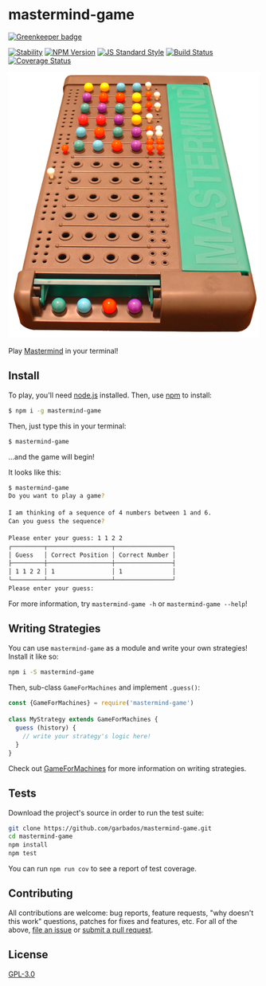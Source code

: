 # mastermind-game

[![Greenkeeper badge](https://badges.greenkeeper.io/garbados/mastermind-game.svg)](https://greenkeeper.io/)

[![Stability](https://img.shields.io/badge/stability-stable-green.svg?style=flat-square)](https://nodejs.org/api/documentation.html#documentation_stability_index)
[![NPM Version](https://img.shields.io/npm/v/mastermind-game.svg?style=flat-square)](https://www.npmjs.com/package/mastermind-game)
[![JS Standard Style](https://img.shields.io/badge/code%20style-standard-brightgreen.svg?style=flat-square)](https://github.com/feross/standard)
[![Build Status](https://img.shields.io/travis/garbados/mastermind-game/master.svg?style=flat-square)](https://travis-ci.org/garbados/mastermind-game)
[![Coverage Status](https://img.shields.io/coveralls/github/garbados/mastermind-game/master.svg?style=flat-square)](https://coveralls.io/github/garbados/mastermind-game?branch=master)

![Mastermind!](./Mastermind.png)

Play [Mastermind](https://en.wikipedia.org/wiki/Mastermind_%28board_game%29) in your terminal!

## Install

To play, you'll need [node.js](https://nodejs.org/) installed. Then, use [npm](https://www.npmjs.com/) to install:

```bash
$ npm i -g mastermind-game
```

Then, just type this in your terminal:

```bash
$ mastermind-game
```

...and the game will begin!

It looks like this:

```bash
$ mastermind-game
Do you want to play a game?

I am thinking of a sequence of 4 numbers between 1 and 6.
Can you guess the sequence?

Please enter your guess: 1 1 2 2
┌─────────┬──────────────────┬────────────────┐
│ Guess   │ Correct Position │ Correct Number │
├─────────┼──────────────────┼────────────────┤
│ 1 1 2 2 │ 1                │ 1              │
└─────────┴──────────────────┴────────────────┘
Please enter your guess:
```

For more information, try `mastermind-game -h` or `mastermind-game --help`!

## Writing Strategies

You can use `mastermind-game` as a module and write your own strategies! Install it like so:

```bash
npm i -S mastermind-game
```

Then, sub-class `GameForMachines` and implement `.guess()`:

```javascript
const {GameForMachines} = require('mastermind-game')

class MyStrategy extends GameForMachines {
  guess (history) {
    // write your strategy's logic here!
  }
}
```

Check out [GameForMachines](https://garbados.github.io/mastermind-game/module-mastermind-game-GameForMachines.html) for more information on writing strategies.

## Tests

Download the project's source in order to run the test suite:

```bash
git clone https://github.com/garbados/mastermind-game.git
cd mastermind-game
npm install
npm test
```

You can run `npm run cov` to see a report of test coverage.

## Contributing

All contributions are welcome: bug reports, feature requests, "why doesn't this work" questions, patches for fixes and features, etc. For all of the above, [file an issue](https://github.com/garbados/mastermind-game/issues) or [submit a pull request](https://github.com/garbados/mastermind-game/pulls).

## License

[GPL-3.0](https://opensource.org/licenses/gpl-3.0.html)
